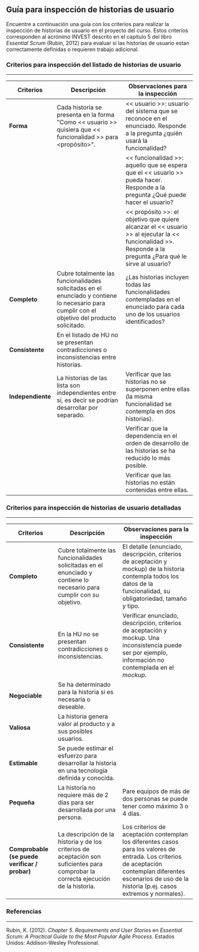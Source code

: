 ## Guía para inspección de historias de usuario

Encuentre a continuación una guía con los criterios para realizar la inspección de historias de usuario en el proyecto del curso. Estos criterios corresponden al acrónimo INVEST descrito en el capítulo 5 del libro *Essential Scrum* (Rubin, 2012) para evaluar si las historias de usuario estan correctamente definidas o requieren trabajo adicional.


### Criterios para inspección del listado de historias de usuario
---


| Criterios                                 | Descripción                                                                                                                                    | Observaciones para la inspección                                                                                                                                                                               |
|-------------------------------------------|------------------------------------------------------------------------------------------------------------------------------------------------|----------------------------------------------------------------------------------------------------------------------------------------------------------------------------------------------------------------|
| **Forma**                                     | Cada historia se presenta en la forma "Como << usuario >> quisiera que << funcionalidad >> para <propósito>".                                          | << usuario >>: usuario del sistema que se reconoce en el enunciado. Responde a la pregunta ¿quién usará la funcionalidad?                                                                                          |
|                                           |                                                                                                                                                | << funcionalidad >>: aquello que se espera que el << usuario >> pueda hacer. Responde a la pregunta ¿Qué puede hacer el usuario?                                                                                       |
|                                           |                                                                                                                                                | << propósito >>: el objetivo que quiere alcanzar el << usuario >> al ejecutar la << funcionalidad >>. Responde a la pregunta ¿Para qué le sirve al usuario?                                                               |
| **Completo**                                  | Cubre totalmente las funcionalidades solicitadas en el enunciado y contiene lo necesario para cumplir con el objetivo del producto solicitado. | ¿Las historias incluyen todas las funcionalidades contempladas en el enunciado para cada uno de los usuarios identificados?                                                                                    |
| **Consistente**                               | En el listado de HU no se presentan contradicciones o inconsistencias entre historias.                                                         |                                                                                                                                                                                                                |
| **Independiente**                             |  La historias de las lista son independientes entre sí, es decir se podrían desarrollar por separado.                                           | Verificar que las historias no se superponen entre ellas (la misma funcionalidad se contempla en dos historias).                                                                                                |
|                                           |                                                                                                                                                | Verificar que la dependencia en el orden de desarrollo de las historias se ha reducido lo más posible.                                                                                                          |
|                                           |                                                                                                                                               | Verificar que las historias no están contenidas entre ellas.                                                                                                                                                   |


### Criterios para inspección de historias de usuario detalladas
---


| Criterios                                 | Descripción                                                                                                                                    | Observaciones para la inspección                                                                                                                                                                               |
|-------------------------------------------|------------------------------------------------------------------------------------------------------------------------------------------------|----------------------------------------------------------------------------------------------------------------------------------------------------------------------------------------------------------------|
| **Completo**                                  | Cubre totalmente las funcionalidades solicitadas en el enunciado y contiene lo necesario para cumplir con su objetivo.                         | El detalle (enunciado, descripción, criterios de aceptación y mockup) de la historia contempla todos los datos de la funcionalidad, su obligatoriedad, tamaño y tipo.                                          |
| **Consistente**                               | En la HU no se presentan contradicciones o inconsistencias.                                                                                    | Verificar enunciado, descripción, criterios de aceptación y mockup. Una inconsistencia puede ser por ejemplo, información no contemplada en el *mockup*.                                                        |
| **Negociable**                                | Se ha determinado para la historia si es necesaria o deseable.                                                                                  |                                                                                                                                                                                                                |
| **Valiosa**                                   | La historia genera valor al producto y a sus posibles usuarios.                                                                                |                                                                                                                                                                                                                |
| **Estimable**                                 | Se puede estimar el esfuerzo para desarrollar la historia en una tecnología definida y conocida.                                               |                                                                                                                                                                                                                |
| **Pequeña**                                   | La historia no requiere más de 2 días para ser desarrollada por una persona.                                                                   | Pare equipos de más de dos personas se puede tener como máximo 3 o 4 días.                                                                                                                                     |
| **Comprobable (se puede verificar / probar)** | La descripción de la historia y de los criterios de aceptación son suficientes para comprobar la correcta ejecución de la historia.            | Los criterios de aceptación contemplan los diferentes casos para los valores de entrada. Los criterios de aceptación contemplan diferentes escenarios de uso de la historia (p.ej. casos extremos y normales). |


### Referencias
---

Rubin, K. (2012). *Chapter 5. Requirements and User Stories* en *Essential Scrum: A Practical Guide to the Most Popular Agile Process*. Estados Unidos: Addison-Wesley Professional.

